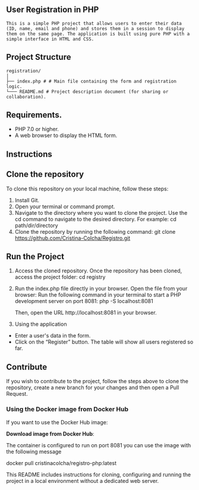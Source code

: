  
## User Registration in PHP
    This is a simple PHP project that allows users to enter their data (ID, name, email and phone) and stores them in a session to display them on the same page. The application is built using pure PHP with a simple interface in HTML and CSS.
## Project Structure
    registration/
    │
    ├── index.php # # Main file containing the form and registration logic.
    └─── README.md # Project description document (for sharing or collaboration).
## Requirements.
- PHP 7.0 or higher.
- A web browser to display the HTML form. 
## Instructions
  
## Clone the repository
To clone this repository on your local machine, follow these steps:
1. Install Git.
2. Open your terminal or command prompt.
3. Navigate to the directory where you want to clone the project. Use the cd command to navigate to the desired directory. For example:
    cd path/dir/directory
4. Clone the repository by running the following command:
    git clone https://github.com/Cristina-Colcha/Registro.git
## Run the Project
1. Access the cloned repository. Once the repository has been cloned, access the project folder:
    cd registry
2. Run the index.php file directly in your browser. Open the file from your browser:
Run the following command in your terminal to start a PHP development server on port 8081:
    php -S localhost:8081
    
    Then, open the URL http://localhost:8081 in your browser.
3. Using the application
- Enter a user's data in the form.
- Click on the “Register” button.
The table will show all users registered so far.
## Contribute
If you wish to contribute to the project, follow the steps above to clone the repository, create a new branch for your changes and then open a Pull Request.

### Using the Docker image from Docker Hub

If you want to use the Docker Hub image:

**Download image from Docker Hub**:

 The container is configured to run on port 8081 you can use the image with the following message

   docker pull cristinacolcha/registro-php:latest
   
This README includes instructions for cloning, configuring and running the project in a local environment without a dedicated web server.
